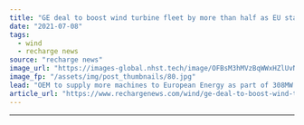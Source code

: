 ```yaml
---
title: "GE deal to boost wind turbine fleet by more than half as EU state severs Russian ties"
date: "2021-07-08"
tags: 
  - wind
  - recharge news
source: "recharge news"
image_url: "https://images-global.nhst.tech/image/OFBsM3hMVzBqWWxHZlUvNE1SOGp5RWtRMXNQRjBacUtGamkvcXVXeklRbz0=/nhst/binary/26be0282b64c643a8fb12abfd6a1522b"
image_fp: "/assets/img/post_thumbnails/80.jpg"
lead: "OEM to supply more machines to European Energy as part of 308MW development drive that will expand Lithuania's wind capacity by 57%"
article_url: "https://www.rechargenews.com/wind/ge-deal-to-boost-wind-turbine-fleet-by-more-than-half-as-eu-state-severs-russian-ties/2-1-1037409"
---
```


---
